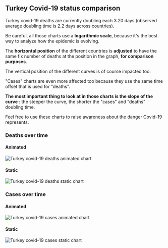 ## Turkey Covid-19 status comparison 

Turkey covid-19 deaths are currently doubling each 3.20 days (observed average doubling time is 2.2 days across countries).



Be careful, all those charts use a **logarithmic scale**, because it's the best way to analyze how the epidemic is evolving.
 
The **horizontal position** of the different countries is **adjusted** to have the same fix number of deaths at the position in the graph, **for comparison purposes**.

The vertical position of the different curves is of course impacted too.

"Cases" charts are even more affected too because they use the same time offset that is used for "deaths".

**The most important thing to look at in those charts is the slope of the curve** : the steeper the curve, the shorter the "cases" and "deaths" doubling time.

Feel free to use these charts to raise awareness about the danger Covid-19 represents. 


 
### Deaths over time
 
#### Animated
![Turkey covid-19 deaths animated chart](https://raw.githubusercontent.com/madlag/coronavirus_study/master/notebooks/graphs/2020-04-01/countries/Turkey/2020-04-01_Turkey_deaths.gif "Turkey covid-19 deaths animated chart")   
 
#### Static
![Turkey covid-19 deaths static chart](https://raw.githubusercontent.com/madlag/coronavirus_study/master/notebooks/graphs/2020-04-01/countries/Turkey/2020-04-01_Turkey_deaths.png "Turkey covid-19 deaths static chart")   

 
### Cases over time
 
#### Animated
![Turkey covid-19 cases animated chart](https://raw.githubusercontent.com/madlag/coronavirus_study/master/notebooks/graphs/2020-04-01/countries/Turkey/2020-04-01_Turkey_cases.gif "Turkey covid-19 cases animated chart")   
 
#### Static
![Turkey covid-19 cases static chart](https://raw.githubusercontent.com/madlag/coronavirus_study/master/notebooks/graphs/2020-04-01/countries/Turkey/2020-04-01_Turkey_cases.png "Turkey covid-19 cases static chart")   

